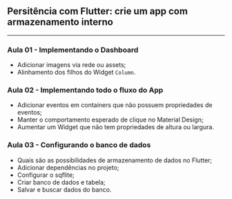 ## Persitência com Flutter: crie um app com armazenamento interno
---

### Aula 01 - Implementando o Dashboard

- Adicionar imagens via rede ou assets;
- Alinhamento dos filhos do Widget `Column`.

### Aula 02 - Implementando todo o fluxo do App

- Adicionar eventos em containers que não possuem propriedades de eventos;
- Manter o comportamento esperado de clique no Material Design;
- Aumentar um Widget que não tem propriedades de altura ou largura.

### Aula 03 - Configurando o banco de dados

- Quais são as possibilidades de armazenamento de dados no Flutter;
- Adicionar dependências no projeto;
- Configurar o sqflite;
- Criar banco de dados e tabela;
- Salvar e buscar dados do banco.